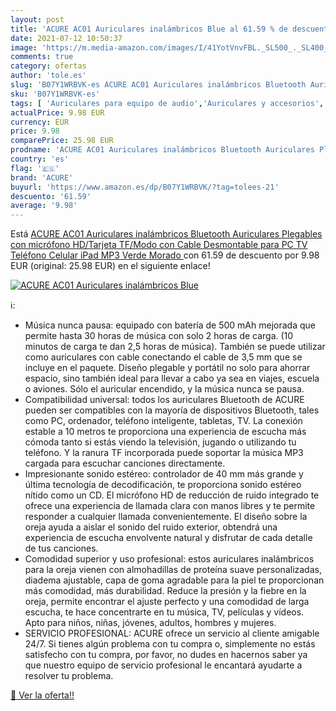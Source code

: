 ```yaml
---
layout: post
title: 'ACURE AC01 Auriculares inalámbricos Blue al 61.59 % de descuento'
date: 2021-07-12 10:50:37
image: 'https://m.media-amazon.com/images/I/41YotVnvFBL._SL500_._SL400_.jpg'
comments: true
category: ofertas
author: 'tole.es'
slug: 'B07Y1WRBVK-es ACURE AC01 Auriculares inalámbricos Bluetooth Auriculares...'
sku: 'B07Y1WRBVK-es'
tags: [ 'Auriculares para equipo de audio','Auriculares y accesorios','Electrónica','acure','ipad', ]
actualPrice: 9.98 EUR
currency: EUR
price: 9.98
comparePrice: 25.98 EUR
prodname: 'ACURE AC01 Auriculares inalámbricos Bluetooth Auriculares Plegables con micrófono HD/Tarjeta TF/Modo con Cable Desmontable para PC TV Teléfono Celular iPad MP3  Verde Morado '
country: 'es'
flag: '🇪🇸'
brand: 'ACURE'
buyurl: 'https://www.amazon.es/dp/B07Y1WRBVK/?tag=tolees-21'
descuento: '61.59'
average: '9.98'
---
```


Está [ACURE AC01 Auriculares inalámbricos Bluetooth Auriculares Plegables con micrófono HD/Tarjeta TF/Modo con Cable Desmontable para PC TV Teléfono Celular iPad MP3  Verde Morado ](https://www.amazon.es/dp/B07Y1WRBVK/?tag=tolees-21) con 61.59 de descuento por 9.98 EUR (original: 25.98 EUR) en el siguiente enlace!

[![ACURE AC01 Auriculares inalámbricos Blue](https://m.media-amazon.com/images/I/41YotVnvFBL._SL500_._SL400_.jpg)](https://www.amazon.es/dp/B07Y1WRBVK/?tag=tolees-21)

ℹ️:

- Música nunca pausa: equipado con batería de 500 mAh mejorada que permite hasta 30 horas de música con solo 2 horas de carga. (10 minutos de carga te dan 2,5 horas de música). También se puede utilizar como auriculares con cable conectando el cable de 3,5 mm que se incluye en el paquete. Diseño plegable y portátil no solo para ahorrar espacio, sino también ideal para llevar a cabo ya sea en viajes, escuela o aviones. Sólo el auricular encendido, y la música nunca se pausa.
- Compatibilidad universal: todos los auriculares Bluetooth de ACURE pueden ser compatibles con la mayoría de dispositivos Bluetooth, tales como PC, ordenador, teléfono inteligente, tabletas, TV. La conexión estable a 10 metros te proporciona una experiencia de escucha más cómoda tanto si estás viendo la televisión, jugando o utilizando tu teléfono. Y la ranura TF incorporada puede soportar la música MP3 cargada para escuchar canciones directamente.
- Impresionante sonido estéreo: controlador de 40 mm más grande y última tecnología de decodificación, te proporciona sonido estéreo nítido como un CD. El micrófono HD de reducción de ruido integrado te ofrece una experiencia de llamada clara con manos libres y te permite responder a cualquier llamada convenientemente. El diseño sobre la oreja ayuda a aislar el sonido del ruido exterior, obtendrá una experiencia de escucha envolvente natural y disfrutar de cada detalle de tus canciones.
- Comodidad superior y uso profesional: estos auriculares inalámbricos para la oreja vienen con almohadillas de proteína suave personalizadas, diadema ajustable, capa de goma agradable para la piel te proporcionan más comodidad, más durabilidad. Reduce la presión y la fiebre en la oreja, permite encontrar el ajuste perfecto y una comodidad de larga escucha, te hace concentrarte en tu música, TV, películas y vídeos. Apto para niños, niñas, jóvenes, adultos, hombres y mujeres.
- SERVICIO PROFESIONAL: ACURE ofrece un servicio al cliente amigable 24/7. Si tienes algún problema con tu compra o, simplemente no estás satisfecho con tu compra, por favor, no dudes en hacernos saber ya que nuestro equipo de servicio profesional le encantará ayudarte a resolver tu problema.

[🛒 Ver la oferta!!](https://www.amazon.es/dp/B07Y1WRBVK/?tag=tolees-21)
